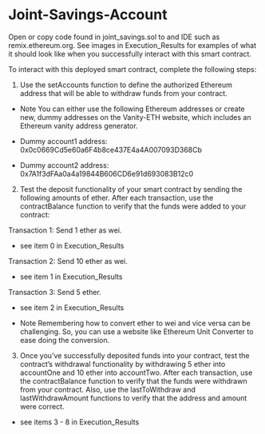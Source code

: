 # Joint-Savings-Account

Open or copy code found in joint_savings.sol to and IDE such as remix.ethereum.org.
See images in Execution_Results for examples of what it should look like when you successfully interact with this smart contract. 

To interact with this deployed smart contract, complete the following steps:


1. Use the setAccounts function to define the authorized Ethereum address that will be able to withdraw funds from your contract.

- Note You can either use the following Ethereum addresses or create new, dummy addresses on the Vanity-ETH website, which includes an Ethereum vanity address generator.

- Dummy account1 address: 0x0c0669Cd5e60a6F4b8ce437E4a4A007093D368Cb
- Dummy account2 address: 0x7A1f3dFAa0a4a19844B606CD6e91d693083B12c0



2. Test the deposit functionality of your smart contract by sending the following amounts of ether. After each transaction, use the contractBalance function to verify that the funds were added to your contract:


Transaction 1: Send 1 ether as wei.
- see item 0 in Execution_Results

Transaction 2: Send 10 ether as wei.
- see item 1 in Execution_Results

Transaction 3: Send 5 ether.
- see item 2 in Execution_Results


- Note Remembering how to convert ether to wei and vice versa can be challenging. So, you can use a website like Ethereum Unit Converter to ease doing the conversion.



3. Once you’ve successfully deposited funds into your contract, test the contract’s withdrawal functionality by withdrawing 5 ether into accountOne and 10 ether into accountTwo. After each transaction, use the contractBalance function to verify that the funds were withdrawn from your contract. Also, use the lastToWithdraw and lastWithdrawAmount functions to verify that the address and amount were correct.
- see items 3 - 8 in Execution_Results